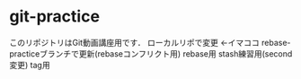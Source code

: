 # git-practice
このリポジトリはGit動画講座用です．
ローカルリポで変更  ←イマココ
rebase-practiceブランチで更新(rebaseコンフリクト用)
rebase用
stash練習用(second変更)
tag用